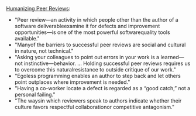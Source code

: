 [Humanizing Peer Reviews](https://www.processimpact.com/articles/humanizing_reviews.pdf):
* "Peer review—an activity in which people other than the author of a software deliverableexamine it for defects and improvement opportunities—is one of the most powerful softwarequality tools available."
* "Manyof the barriers to successful peer reviews are social and cultural in nature, not technical."
* "Asking your colleagues to point out errors in your work is a learned—not instinctive—behavior. ... Holding successful peer reviews requires us to overcome this naturalresistance to outside critique of our work."
* "Egoless programming enables an author to step back and let others point outplaces where improvement is needed."
* "Having a co-worker locate a defect is regarded as a “good catch,” not a personal failing."
* "The waysin which reviewers speak to authors indicate whether their culture favors respectful collaborationor competitive antagonism."
